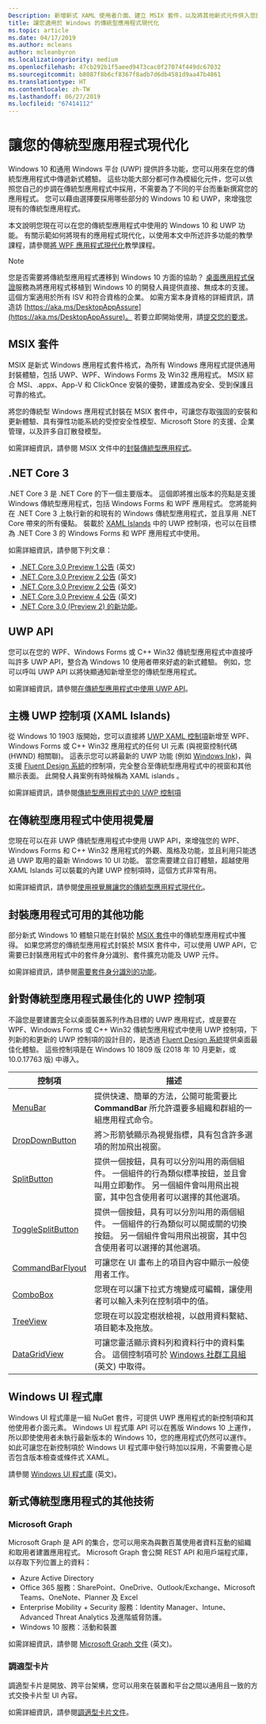 ```yaml
---
Description: 新增新式 XAML 使用者介面、建立 MSIX 套件，以及將其他新式元件併入您的傳統型應用程式。
title: 讓您適用於 Windows 的傳統型應用程式現代化
ms.topic: article
ms.date: 04/17/2019
ms.author: mcleans
author: mcleanbyron
ms.localizationpriority: medium
ms.openlocfilehash: 47cb292b1f5aeed9473cac0f27074f449dc67032
ms.sourcegitcommit: b8087f8b6cf8367f8adb7d6db4581d9aa47b4861
ms.translationtype: HT
ms.contentlocale: zh-TW
ms.lasthandoff: 06/27/2019
ms.locfileid: "67414112"
---
```

# <a name="modernize-your-desktop-apps"></a>讓您的傳統型應用程式現代化

Windows 10 和通用 Windows 平台 (UWP) 提供許多功能，您可以用來在您的傳統型應用程式中傳遞新式體驗。 這些功能大部分都可作為模組化元件，您可以依照您自己的步調在傳統型應用程式中採用，不需要為了不同的平台而重新撰寫您的應用程式。 您可以藉由選擇要採用哪些部分的 Windows 10 和 UWP，來增強您現有的傳統型應用程式。

本文說明您現在可以在您的傳統型應用程式中使用的 Windows 10 和 UWP 功能。 有關示範如何將現有的應用程式現代化，以使用本文中所述許多功能的教學課程，請參閱[將 WPF 應用程式現代化](modernize-wpf-tutorial.md)教學課程。

> [!NOTE]
> 您是否需要將傳統型應用程式遷移到 Windows 10 方面的協助？ [桌面應用程式保證](https://docs.microsoft.com/FastTrack/win-10-desktop-app-assure)服務為將應用程式移植到 Windows 10 的開發人員提供直接、無成本的支援。 這個方案適用於所有 ISV 和符合資格的企業。 如需方案本身資格的詳細資訊，請造訪 [https://aka.ms/DesktopAppAssure](https://aka.ms/DesktopAppAssure)。 若要立即開始使用，請[提交您的要求](https://aka.ms/DesktopAppAssureRequest)。

## <a name="msix-packages"></a>MSIX 套件

MSIX 是新式 Windows 應用程式套件格式，為所有 Windows 應用程式提供通用封裝體驗，包括 UWP、WPF、Windows Forms 及 Win32 應用程式。 MSIX 綜合 MSI、.appx、App-V 和 ClickOnce 安裝的優勢，建置成為安全、受到保護且可靠的格式。

將您的傳統型 Windows 應用程式封裝在 MSIX 套件中，可讓您存取強固的安裝和更新體驗、具有彈性功能系統的受控安全性模型、Microsoft Store 的支援、企業管理，以及許多自訂散發模型。

如需詳細資訊，請參閱 MSIX 文件中的[封裝傳統型應用程式](/windows/msix/desktop/desktop-to-uwp-root)。

## <a name="net-core-3"></a>.NET Core 3

.NET Core 3 是 .NET Core 的下一個主要版本。 這個即將推出版本的亮點是支援 Windows 傳統型應用程式，包括 Windows Forms 和 WPF 應用程式。 您將能夠在 .NET Core 3 上執行新的和現有的 Windows 傳統型應用程式，並且享用 .NET Core 帶來的所有優點。 裝載於 [XAML Islands](xaml-islands.md) 中的 UWP 控制項，也可以在目標為 .NET Core 3 的 Windows Forms 和 WPF 應用程式中使用。

如需詳細資訊，請參閱下列文章：

* [.NET Core 3.0 Preview 1 公告](https://devblogs.microsoft.com/dotnet/announcing-net-core-3-preview-1-and-open-sourcing-windows-desktop-frameworks/) (英文)
* [.NET Core 3.0 Preview 2 公告](https://devblogs.microsoft.com/dotnet/announcing-net-core-3-preview-2/) (英文)
* [.NET Core 3.0 Preview 2 公告](https://devblogs.microsoft.com/dotnet/announcing-net-core-3-preview-3/) (英文)
* [.NET Core 3.0 Preview 4 公告](https://devblogs.microsoft.com/dotnet/announcing-net-core-3-preview-4/) (英文)
* [.NET Core 3.0 (Preview 2) 的新功能](https://docs.microsoft.com/dotnet/core/whats-new/dotnet-core-3-0)。

## <a name="uwp-apis"></a>UWP API

您可以在您的 WPF、Windows Forms 或 C++ Win32 傳統型應用程式中直接呼叫許多 UWP API，整合為 Windows 10 使用者帶來好處的新式體驗。 例如，您可以呼叫 UWP API 以將快顯通知新增至您的傳統型應用程式。

如需詳細資訊，請參閱[在傳統型應用程式中使用 UWP API](desktop-to-uwp-enhance.md)。

## <a name="host-uwp-controls-xaml-islands"></a>主機 UWP 控制項 (XAML Islands)

從 Windows 10 1903 版開始，您可以直接將 [UWP XAML 控制項](/windows/uwp/design/controls-and-patterns/controls-by-function)新增至 WPF、Windows Forms 或 C++ Win32 應用程式的任何 UI 元素 (與視窗控制代碼 (HWND) 相關聯)。 這表示您可以將最新的 UWP 功能 (例如 [Windows Ink](/windows/uwp/design/input/pen-and-stylus-interactions))，與支援 [Fluent Design 系統](/windows/uwp/design/fluent-design-system/index)的控制項，完全整合至傳統型應用程式中的視窗和其他顯示表面。 此開發人員案例有時候稱為 XAML islands  。

如需詳細資訊，請參閱[傳統型應用程式中的 UWP 控制項](xaml-islands.md)

## <a name="use-the-visual-layer-in-desktop-apps"></a>在傳統型應用程式中使用視覺層

您現在可以在非 UWP 傳統型應用程式中使用 UWP API，來增強您的 WPF、Windows Forms 和 C++ Win32 應用程式的外觀、風格及功能，並且利用只能透過 UWP 取用的最新 Windows 10 UI 功能。 當您需要建立自訂體驗，超越使用 XAML Islands 可以裝載的內建 UWP 控制項時，這個方式非常有用。

如需詳細資訊，請參閱[使用視覺層讓您的傳統型應用程式現代化](visual-layer-in-desktop-apps.md)。

## <a name="additional-features-available-to-packaged-apps"></a>封裝應用程式可用的其他功能

部分新式 Windows 10 體驗只能在封裝於 [MSIX 套件](/windows/msix/desktop/desktop-to-uwp-root)中的傳統型應用程式中獲得。 如果您將您的傳統型應用程式封裝於 MSIX 套件中，可以使用 UWP API，它需要已封裝應用程式中的套件身分識別、套件擴充功能及 UWP 元件。

如需詳細資訊，請參閱[需要套件身分識別的功能](modernize-packaged-apps.md)。

<a id="desktop-uwp-controls"/>

## <a name="uwp-controls-optimized-for-desktop-apps"></a>針對傳統型應用程式最佳化的 UWP 控制項

不論您是要建置完全以桌面裝置系列作為目標的 UWP 應用程式，或是要在 WPF、Windows Forms 或 C++ Win32 傳統型應用程式中使用 UWP 控制項，下列新的和更新的 UWP 控制項的設計目的，是透過 [Fluent Design 系統](/windows/uwp/design/fluent-design-system/index)提供桌面最佳化體驗。 這些控制項是在 Windows 10 1809 版 (2018 年 10 月更新，或 10.0.17763 版) 中導入。

| 控制項 |  描述 |
|------ |--------------|
| [MenuBar](https://docs.microsoft.com/windows/uwp/design/controls-and-patterns/menus#create-a-menu-bar) | 提供快速、簡單的方法，公開可能需要比 **CommandBar** 所允許還要多組織和群組的一組應用程式命令。 |
| [DropDownButton](https://docs.microsoft.com/windows/uwp/design/controls-and-patterns/buttons#create-a-drop-down-button) | 將＞形箭號顯示為視覺指標，具有包含許多選項的附加飛出視窗。  |
| [SplitButton](https://docs.microsoft.com/windows/uwp/design/controls-and-patterns/buttons#create-a-split-button) | 提供一個按鈕，具有可以分別叫用的兩個組件。 一個組件的行為類似標準按鈕，並且會叫用立即動作。 另一個組件會叫用飛出視窗，其中包含使用者可以選擇的其他選項。|
| [ToggleSplitButton](https://docs.microsoft.com/windows/uwp/design/controls-and-patterns/buttons#create-a-toggle-split-button) | 提供一個按鈕，具有可以分別叫用的兩個組件。 一個組件的行為類似可以開或關的切換按鈕。 另一個組件會叫用飛出視窗，其中包含使用者可以選擇的其他選項。 |
| [CommandBarFlyout](https://docs.microsoft.com/windows/uwp/design/controls-and-patterns/command-bar-flyout) |  可讓您在 UI 畫布上的項目內容中顯示一般使用者工作。 |
| [ComboBox](https://docs.microsoft.com/windows/uwp/design/controls-and-patterns/combo-box#make-a-combo-box-editable) | 您現在可以讓下拉式方塊變成可編輯，讓使用者可以輸入未列在控制項中的值。  |
| [TreeView](https://docs.microsoft.com/windows/uwp/design/controls-and-patterns/tree-view) | 您現在可以設定樹狀檢視，以啟用資料繫結、項目範本及拖放。  |
| [DataGridView](https://docs.microsoft.com/windows/communitytoolkit/controls/datagrid) |   可讓您靈活顯示資料列和資料行中的資料集合。 這個控制項可於 [Windows 社群工具組](https://docs.microsoft.com/windows/uwpcommunitytoolkit/) (英文) 中取得。  |

## <a name="windows-ui-library"></a>Windows UI 程式庫

Windows UI 程式庫是一組 NuGet 套件，可提供 UWP 應用程式的新控制項和其他使用者介面元素。 Windows UI 程式庫 API 可以在舊版 Windows 10 上運作，所以即使使用者未執行最新版本的 Windows 10，您的應用程式仍然可以運作。 如此可讓您在新控制項於 Windows UI 程式庫中發行時加以採用，不需要擔心是否包含版本檢查或條件式 XAML。

請參閱 [Windows UI 程式庫](https://docs.microsoft.com/uwp/toolkits/winui/) (英文)。

## <a name="other-technologies-for-modern-desktop-apps"></a>新式傳統型應用程式的其他技術

### <a name="microsoft-graph"></a>Microsoft Graph

Microsoft Graph 是 API 的集合，您可以用來為與數百萬使用者資料互動的組織和取用者建置應用程式。 Microsoft Graph 會公開 REST API 和用戶端程式庫，以存取下列位置上的資料：
* Azure Active Directory
* Office 365 服務：SharePoint、OneDrive、Outlook/Exchange、Microsoft Teams、OneNote、Planner 及 Excel
* Enterprise Mobility + Security 服務：Identity Manager、Intune、Advanced Threat Analytics 及進階威脅防護。
* Windows 10 服務：活動和裝置

如需詳細資訊，請參閱 [Microsoft Graph 文件](https://developer.microsoft.com/graph/docs/concepts/overview) (英文)。

### <a name="adaptive-cards"></a>調適型卡片

調適型卡片是開放、跨平台架構，您可以用來在裝置和平台之間以通用且一致的方式交換卡片型 UI 內容。

如需詳細資訊，請參閱[調適型卡片文件](https://docs.microsoft.com/adaptive-cards/)。
